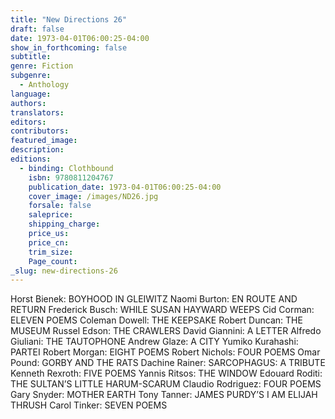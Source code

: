 ```yaml
---
title: "New Directions 26"
draft: false
date: 1973-04-01T06:00:25-04:00
show_in_forthcoming: false
subtitle:
genre: Fiction
subgenre:
  - Anthology
language:
authors:
translators:
editors:
contributors:
featured_image:
description:
editions:
  - binding: Clothbound
    isbn: 9780811204767
    publication_date: 1973-04-01T06:00:25-04:00
    cover_image: /images/ND26.jpg
    forsale: false
    saleprice:
    shipping_charge:
    price_us:
    price_cn:
    trim_size:
    Page_count:
_slug: new-directions-26
---
```


Horst Bienek: BOYHOOD IN GLEIWITZ Naomi Burton: EN ROUTE AND RETURN Frederick Busch: WHILE SUSAN HAYWARD WEEPS Cid Corman: ELEVEN POEMS Coleman Dowell: THE KEEPSAKE Robert Duncan: THE MUSEUM Russel Edson: THE CRAWLERS David Giannini: A LETTER Alfredo Giuliani: THE TAUTOPHONE Andrew Glaze: A CITY Yumiko Kurahashi: PARTEI Robert Morgan: EIGHT POEMS Robert Nichols: FOUR POEMS Omar Pound: GORBY AND THE RATS Dachine Rainer: SARCOPHAGUS: A TRIBUTE Kenneth Rexroth: FIVE POEMS Yannis Ritsos: THE WINDOW Edouard Roditi: THE SULTAN’S LITTLE HARUM-SCARUM Claudio Rodriguez: FOUR POEMS Gary Snyder: MOTHER EARTH Tony Tanner: JAMES PURDY’S I AM ELIJAH THRUSH Carol Tinker: SEVEN POEMS

